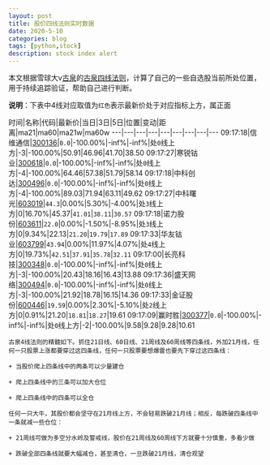 ```yaml
---
layout: post
title: 股价四线法则实时数据
date: 2020-5-10
categories: blog
tags: [python,stock]
description: stock index alert
---
```



本文根据雪球大v[古泉](https://xueqiu.com/u/7148646888)的[古泉四线法则](https://xueqiu.com/7148646888/130498192)，计算了自己的一些自选股当前所处位置，用于持续追踪验证，帮助自己进行判断。

**说明**：下表中4线对应取值为`红色`表示最新价处于对应指标上方，属正面

时间|名称|代码|最新价|当日|3日|5日|位置|变动|距离|ma21|ma60|ma21w|ma60w
---|---|---|---|---|---|---|---|---
09:17:18|信维通信|[300136](https://xueqiu.com/S/SZ300136)|`0.0`|-100.00%|-inf%|-inf%|处`0`线上方|-3|-100.00%|50.91|46.96|41.70|38.50
09:17:27|寒锐钴业|[300618](https://xueqiu.com/S/SZ300618)|`0.0`|-100.00%|-inf%|-inf%|处`0`线上方|-4|-100.00%|64.46|57.38|51.79|58.14
09:17:18|中科创达|[300496](https://xueqiu.com/S/SZ300496)|`0.0`|-100.00%|-inf%|-inf%|处`0`线上方|-4|-100.00%|89.03|71.94|63.11|49.62
09:17:27|中科曙光|[603019](https://xueqiu.com/S/SH603019)|`44.3`|0.00%|5.30%|-4.00%|处`3`线上方|0|16.70%|45.37|`41.01`|`38.11`|`30.57`
09:17:18|诺力股份|[603611](https://xueqiu.com/S/SH603611)|`22.0`|0.00%|-1.50%|-8.95%|处`3`线上方|0|9.34%|22.13|`21.20`|`19.79`|`17.89`
09:17:33|华友钴业|[603799](https://xueqiu.com/S/SH603799)|`43.94`|0.00%|11.97%|4.07%|处`4`线上方|0|19.73%|`42.51`|`37.91`|`35.78`|`32.11`
09:17:00|长亮科技|[300348](https://xueqiu.com/S/SZ300348)|`0.0`|-100.00%|-inf%|-inf%|处`0`线上方|-3|-100.00%|20.43|18.16|16.43|13.88
09:17:36|盛天网络|[300494](https://xueqiu.com/S/SZ300494)|`0.0`|-100.00%|-inf%|-inf%|处`0`线上方|-3|-100.00%|21.92|18.78|16.15|14.36
09:17:33|金证股份|[600446](https://xueqiu.com/S/SH600446)|`19.59`|0.00%|2.30%|-5.10%|处`2`线上方|0|0.91%|21.20|`18.81`|`18.27`|19.61
09:17:09|赢时胜|[300377](https://xueqiu.com/S/SZ300377)|`0.0`|-100.00%|-inf%|-inf%|处`0`线上方|-2|-100.00%|9.58|9.28|9.28|10.61

```
古泉4线法则的精髓如下。抓住21日线、60日线、21周线及60周线等四条线，外加21月线，任何一只股票上涨都要穿过这四条线，任何一只股票要想爆雷也要先下穿过这四条线：

+ 当股价爬上四条线中的两条可以少量建仓

+ 爬上四条线中的三条可以加大仓位

+ 爬上四条线中的四条可以全仓

任何一只大牛，其股价都会坚守在21月线上方，不会轻易跌破21月线；相反，每跌破四条线中一条就减一些仓位：

+ 21周线可做为多空分水岭及警戒线，股价在21周线及60周线下方就要十分慎重，多看少做

+ 跌破全部四条线就要大幅减仓，甚至清仓，一旦跌破21月线，清仓观望
```